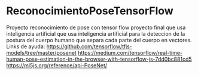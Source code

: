 # ReconocimientoPoseTensorFlow
Proyecto reconocimiento de pose con tensor flow
proyecto final que usa inteligencia artificial que usa inteligencia artificial para la deteccion de la postura del cuerpo humano que separa cada parte del cuerpo en vectores.
Links de ayuda:
https://github.com/tensorflow/tfjs-models/tree/master/posenet
https://medium.com/tensorflow/real-time-human-pose-estimation-in-the-browser-with-tensorflow-js-7dd0bc881cd5
https://ml5js.org/reference/api-PoseNet/
